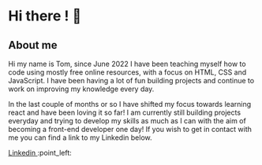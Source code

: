 # Hi there ! :wave:

## About me
Hi my name is Tom, since June 2022 I have been teaching myself how to code using mostly free online resources, with a focus on HTML, CSS and JavaScript.
I have been having a lot of fun building projects and continue to work on improving my knowledge every day.

In the last couple of months or so I have shifted my focus towards learning react and have been loving it so far!
I am currently still building projects everyday and trying to develop my skills as much as I can with the aim of becoming a front-end developer one day!
If you wish to get in contact with me you can find a link to my Linkedin below.
<p><a href="https://www.linkedin.com/in/tom-fogarty-7bb722235?lipi=urn%3Ali%3Apage%3Ad_flagship3_profile_view_base_contact_details%3BcYJGUqTST8mKBsURoCkMIw%3D%3D"> Linkedin </a> :point_left: </p> 
